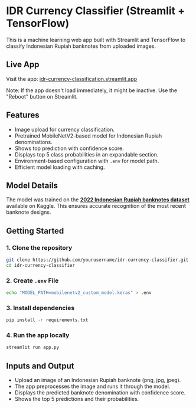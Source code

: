 # IDR Currency Classifier (Streamlit + TensorFlow)

This is a machine learning web app built with Streamlit and TensorFlow to classify Indonesian Rupiah banknotes from uploaded images.

## Live App

Visit the app: [idr-currency-classification.streamlit.app](https://idr-currency-classification.streamlit.app/)

Note: If the app doesn't load immediately, it might be inactive. Use the "Reboot" button on Streamlit.

## Features

- Image upload for currency classification.  
- Pretrained MobileNetV2-based model for Indonesian Rupiah denominations.
- Shows top prediction with confidence score.
- Displays top 5 class probabilities in an expandable section.
- Environment-based configuration with `.env` for model path.
- Efficient model loading with caching.

## Model Details

The model was trained on the **[2022 Indonesian Rupiah banknotes dataset](https://www.kaggle.com/datasets/fannyzahrahramadhan/uang-emisi-2022-baru)** available on Kaggle. This ensures accurate recognition of the most recent banknote designs.

## Getting Started

### 1. Clone the repository

```bash
git clone https://github.com/yourusername/idr-currency-classifier.git
cd idr-currency-classifier
```

### 2. Create `.env` File
```bash
echo "MODEL_PATH=mobilenetv2_custom_model.keras" > .env
```

### 3. Install dependencies
```bash
pip install -r requirements.txt
```

### 4. Run the app locally
```bash
streamlit run app.py
```

## Inputs and Output
- Upload an image of an Indonesian Rupiah banknote (png, jpg, jpeg).
- The app preprocesses the image and runs it through the model.
- Displays the predicted banknote denomination with confidence score.
- Shows the top 5 predictions and their probabilities.

